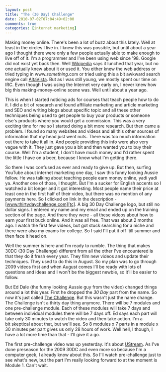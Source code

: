 ```yaml
---
layout: post
title: "The (30 Day) Challenge"
date: 2010-07-02T07:04:49+02:00
comments: true
categories: [internet marketing]
---
```


Making money online. There's been a lot of buzz about this lately. Well at least in the circles I live in. I knew this was possible, but until about a year ago I thought there were only a few people actually able to make enough to live off of it. I'm a programmer and I've been using web since '98. Google did not exist yet back then. Well [Wikipedia][google] says it lunched that year, but no one actually knew about it or used it. You either knew the web address or tried typing in www.<em>something</em>.com or tried using this a bit awkward search engine call [AltaVista][]. But as I was still young, we mostly spent our time on IRC. Even though I was using the Internet very early on, I never knew how big this making-money-online scene was. Well until about a year ago.

This is when I started noticing ads for courses that teach people how to do it. I did a bit of research and found affiliate marketing and article marketing and SEO and writing blogs about specific topic and all these other techniques being used to get people to buy your products or someone else's products where you would get a commission. This was a very exciting time for me so I started doing a bit more research. But then came a problem. I found so many websites and videos and all this other sources of information that my head just went nuts. There was too much information out there to take it all in. And people providing this info were also very vague with it. They just gave you a bit and then wanted you to buy their course. Well I'm a student, I don't have much money and I'd rather spent the little I have on a beer, because I know what I'm getting there.

So there I was confused as ever and ready to give up. But then, surfing YouTube about internet marketing one day, I saw this funny looking Aussie fellow. He was talking about teaching people earn money online, yadi yadi ya. Another one of those, I thought. But I'm a sucker for English accents so I watched a bit longer and it got interesting. Most people name their price at least one in the first half of their video, but there was no mention of any payments here. So I clicked on link in the description - [www.thirtydaychallenge.com][tc]. A big 30 Day Challenge logo, but still no dollar signs. I entered my name and my email and ended up on the training section of the page. And there they were - all these videos about how to earn your first buck online. And it was all free. That was about 2 months ago. I watch the first few videos, but got stuck searching for a niche and there were also my exams for college. So I said I'll put it off 'till summer and then face it head on.

Well the summer is here and I'm ready to rumble. The thing that makes 30DC (30 Day Challenge) different from all the other I've encountered is that they do it fresh every year. They film new videos and update their techniques. They used to do this in August. So my plan was to go through 2009 videos first and when August comes I'll be ready with lots of questions and ideas and I won't be the biggest newbie, so it'll be easier to follow.

But Ed Dale (the funny looking Aussie guy from the video) changed things around a lot this year. First he dropped the *30 Day* part from the name. So now it's just called [The Challenge][tc]. But this wasn't just the name change. The Challenge isn't a thirty day thing anymore. There will be 7 modules and one pre-challenge module. Each of these modules will take 7 days and between individual modules there will be 7 days off. Ed says each part will take only 30 minutes to watch the video and then take action. I'm a bit skeptical about that, but we'll see. So 8 modules x 7 parts in a module x 30 minutes per part gives us only 28 hours of work. Well hell, I though, I have a lot more time than that - I'll give it a go.

The first pre-challenge video was up yesterday. It's about [UStream][]. As I've done preseason for the 2009 30DC and even more so because I'm a computer geek, I already know about this. So I'll watch pre-challenge just to see what's new, but the part I'm really looking forward to at the moment is Module 1. Can't wait.

[google]: http://en.wikipedia.org/wiki/Google "Wikipedia - Google"
[altavista]: http://www.altavista.com/ "AltaVista"
[tc]: http://www.challenge.co
[ustream]: http://www.ustream.tv/
